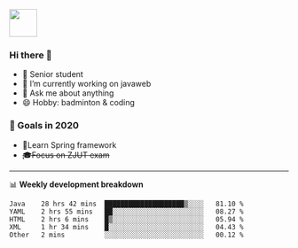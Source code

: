 <img src="https://github.com/egoist/egoist/raw/master/balloon.gif" width="50">

### Hi there 🐏

- 🌱 Senior student
- 🔭 I’m currently working on javaweb
- 💬 Ask me about anything
- 😄 Hobby: badminton & coding

### 🚀 Goals in 2020
+ 🍃Learn Spring framework
+ ~~🎓Focus on ZJUT exam~~
-------

📊 **Weekly development breakdown**
<!--START_SECTION:waka-->
```text
Java    28 hrs 42 mins  ████████████████████▒░░░░   81.10 % 
YAML    2 hrs 55 mins   ██░░░░░░░░░░░░░░░░░░░░░░░   08.27 % 
HTML    2 hrs 6 mins    █▒░░░░░░░░░░░░░░░░░░░░░░░   05.94 % 
XML     1 hr 34 mins    █░░░░░░░░░░░░░░░░░░░░░░░░   04.43 % 
Other   2 mins          ░░░░░░░░░░░░░░░░░░░░░░░░░   00.12 % 
```
<!--END_SECTION:waka-->
